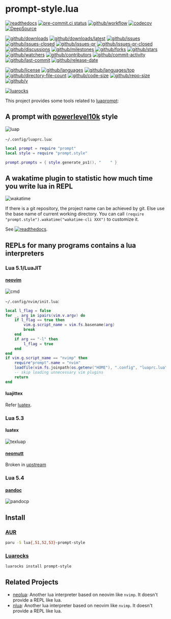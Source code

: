 # prompt-style.lua

[![readthedocs](https://shields.io/readthedocs/prompt-stylelua)](https://prompt-stylelua.readthedocs.io)
[![pre-commit.ci status](https://results.pre-commit.ci/badge/github/wakatime/prompt-style.lua/main.svg)](https://results.pre-commit.ci/latest/github/wakatime/prompt-style.lua/main)
[![github/workflow](https://github.com/wakatime/prompt-style.lua/actions/workflows/main.yml/badge.svg)](https://github.com/wakatime/prompt-style.lua/actions)
[![codecov](https://codecov.io/gh/wakatime/prompt-style.lua/branch/main/graph/badge.svg)](https://codecov.io/gh/wakatime/prompt-style.lua)
[![DeepSource](https://deepsource.io/gh/wakatime/prompt-style.lua.svg/?show_trend=true)](https://deepsource.io/gh/wakatime/prompt-style.lua)

[![github/downloads](https://shields.io/github/downloads/wakatime/prompt-style.lua/total)](https://github.com/wakatime/prompt-style.lua/releases)
[![github/downloads/latest](https://shields.io/github/downloads/wakatime/prompt-style.lua/latest/total)](https://github.com/wakatime/prompt-style.lua/releases/latest)
[![github/issues](https://shields.io/github/issues/wakatime/prompt-style.lua)](https://github.com/wakatime/prompt-style.lua/issues)
[![github/issues-closed](https://shields.io/github/issues-closed/wakatime/prompt-style.lua)](https://github.com/wakatime/prompt-style.lua/issues?q=is%3Aissue+is%3Aclosed)
[![github/issues-pr](https://shields.io/github/issues-pr/wakatime/prompt-style.lua)](https://github.com/wakatime/prompt-style.lua/pulls)
[![github/issues-pr-closed](https://shields.io/github/issues-pr-closed/wakatime/prompt-style.lua)](https://github.com/wakatime/prompt-style.lua/pulls?q=is%3Apr+is%3Aclosed)
[![github/discussions](https://shields.io/github/discussions/wakatime/prompt-style.lua)](https://github.com/wakatime/prompt-style.lua/discussions)
[![github/milestones](https://shields.io/github/milestones/all/wakatime/prompt-style.lua)](https://github.com/wakatime/prompt-style.lua/milestones)
[![github/forks](https://shields.io/github/forks/wakatime/prompt-style.lua)](https://github.com/wakatime/prompt-style.lua/network/members)
[![github/stars](https://shields.io/github/stars/wakatime/prompt-style.lua)](https://github.com/wakatime/prompt-style.lua/stargazers)
[![github/watchers](https://shields.io/github/watchers/wakatime/prompt-style.lua)](https://github.com/wakatime/prompt-style.lua/watchers)
[![github/contributors](https://shields.io/github/contributors/wakatime/prompt-style.lua)](https://github.com/wakatime/prompt-style.lua/graphs/contributors)
[![github/commit-activity](https://shields.io/github/commit-activity/w/wakatime/prompt-style.lua)](https://github.com/wakatime/prompt-style.lua/graphs/commit-activity)
[![github/last-commit](https://shields.io/github/last-commit/wakatime/prompt-style.lua)](https://github.com/wakatime/prompt-style.lua/commits)
[![github/release-date](https://shields.io/github/release-date/wakatime/prompt-style.lua)](https://github.com/wakatime/prompt-style.lua/releases/latest)

[![github/license](https://shields.io/github/license/wakatime/prompt-style.lua)](https://github.com/wakatime/prompt-style.lua/blob/main/LICENSE)
[![github/languages](https://shields.io/github/languages/count/wakatime/prompt-style.lua)](https://github.com/wakatime/prompt-style.lua)
[![github/languages/top](https://shields.io/github/languages/top/wakatime/prompt-style.lua)](https://github.com/wakatime/prompt-style.lua)
[![github/directory-file-count](https://shields.io/github/directory-file-count/wakatime/prompt-style.lua)](https://github.com/wakatime/prompt-style.lua)
[![github/code-size](https://shields.io/github/languages/code-size/wakatime/prompt-style.lua)](https://github.com/wakatime/prompt-style.lua)
[![github/repo-size](https://shields.io/github/repo-size/wakatime/prompt-style.lua)](https://github.com/wakatime/prompt-style.lua)
[![github/v](https://shields.io/github/v/release/wakatime/prompt-style.lua)](https://github.com/wakatime/prompt-style.lua)

[![luarocks](https://img.shields.io/luarocks/v/Freed-Wu/prompt-style)](https://luarocks.org/modules/Freed-Wu/prompt-style)

This project provides some tools related to
[luaprompt](https://github.com/dpapavas/luaprompt):

## A prompt with [powerlevel10k](https://github.com/romkatv/powerlevel10k) style

![luap](https://user-images.githubusercontent.com/32936898/255322845-c4c6e13c-3b39-4315-b09b-206a1a7783ea.png)

`~/.config/luaprc.lua`:

```lua
local prompt = require "prompt"
local style = require "prompt.style"

prompt.prompts = { style.generate_ps1(), "    " }
```

## A wakatime plugin to statistic how much time you write lua in REPL

![wakatime](https://github.com/wakatime/prompt-style.lua/assets/32936898/b4397806-0ab3-4751-baaa-d9dfed92ace7)

If there is a git repository, the project name can be achieved by git. Else use
the base name of current working directory.
You can call `(require "prompt.style").wakatime("wakatime-cli XXX")` to
customize it.

See
[![readthedocs](https://shields.io/readthedocs/prompt-stylelua)](https://prompt-stylelua.readthedocs.io).

## REPLs for many programs contains a lua interpreters

### Lua 5.1/LuaJIT

#### [neovim](https://neovim.io)

![cmd](https://github.com/user-attachments/assets/26a34d2e-7db9-412c-beb3-87b8598294f9)

`~/.config/nvim/init.lua`:

```lua
local l_flag = false
for _, arg in ipairs(vim.v.argv) do
    if l_flag == true then
        vim.g.script_name = vim.fs.basename(arg)
        break
    end
    if arg == "-l" then
        l_flag = true
    end
end
if vim.g.script_name == "nvimp" then
    require"prompt".name = "nvim"
    loadfile(vim.fs.joinpath(os.getenv("HOME"), ".config", "luaprc.lua"))()
    -- skip loading unnecessary vim plugins
    return
end
```

#### luajittex

Refer [luatex](#luatex).

### Lua 5.3

#### luatex

![texluap](https://github.com/wakatime/prompt-style.lua/assets/32936898/96d9f4c1-55fc-4ae3-87b8-7afd29f4ba0e)

#### [neomutt](https://neomutt.org)

Broken in [upstream](https://github.com/neomutt/neomutt/issues/4328)

### Lua 5.4

#### [pandoc](https://pandoc.org)

![pandocp](https://github.com/wakatime/prompt-style.lua/assets/32936898/b556effe-6be7-4cf9-b612-b1283d6de721)

## Install

### [AUR](https://aur.archlinux.org/packages/lua-prompt-style)

```sh
paru -S lua{,51,52,53}-prompt-style
```

### [Luarocks](https://luarocks.org/modules/Freed-Wu/prompt-style)

```sh
luarocks install prompt-style
```

## Related Projects

- [neolua](https://github.com/nvim-neorocks/neorocks): Another lua interpreter
  based on neovim like `nvimp`. It doesn't provide a REPL like lua.
- [nlua](https://github.com/mfussenegger/nlua): Another lua interpreter
  based on neovim like `nvimp`. It doesn't provide a REPL like lua.
